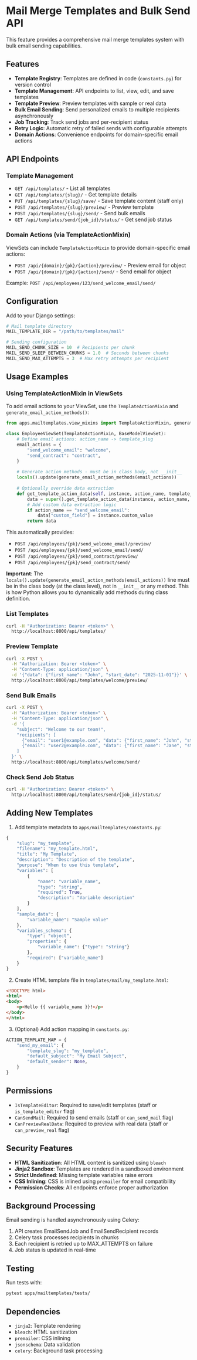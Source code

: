 # Mail Merge Templates and Bulk Send API

This feature provides a comprehensive mail merge templates system with bulk email sending capabilities.

## Features

- **Template Registry**: Templates are defined in code (`constants.py`) for version control
- **Template Management**: API endpoints to list, view, edit, and save templates
- **Template Preview**: Preview templates with sample or real data
- **Bulk Email Sending**: Send personalized emails to multiple recipients asynchronously
- **Job Tracking**: Track send jobs and per-recipient status
- **Retry Logic**: Automatic retry of failed sends with configurable attempts
- **Domain Actions**: Convenience endpoints for domain-specific email actions

## API Endpoints

### Template Management

- `GET /api/templates/` - List all templates
- `GET /api/templates/{slug}/` - Get template details
- `PUT /api/templates/{slug}/save/` - Save template content (staff only)
- `POST /api/templates/{slug}/preview/` - Preview template
- `POST /api/templates/{slug}/send/` - Send bulk emails
- `GET /api/templates/send/{job_id}/status/` - Get send job status

### Domain Actions (via TemplateActionMixin)

ViewSets can include `TemplateActionMixin` to provide domain-specific email actions:

- `POST /api/{domain}/{pk}/{action}/preview/` - Preview email for object
- `POST /api/{domain}/{pk}/{action}/send/` - Send email for object

Example: `POST /api/employees/123/send_welcome_email/send/`

## Configuration

Add to your Django settings:

```python
# Mail template directory
MAIL_TEMPLATE_DIR = "/path/to/templates/mail"

# Sending configuration
MAIL_SEND_CHUNK_SIZE = 10  # Recipients per chunk
MAIL_SEND_SLEEP_BETWEEN_CHUNKS = 1.0  # Seconds between chunks
MAIL_SEND_MAX_ATTEMPTS = 3  # Max retry attempts per recipient
```

## Usage Examples

### Using TemplateActionMixin in ViewSets

To add email actions to your ViewSet, use the `TemplateActionMixin` and `generate_email_action_methods()`:

```python
from apps.mailtemplates.view_mixins import TemplateActionMixin, generate_email_action_methods

class EmployeeViewSet(TemplateActionMixin, BaseModelViewSet):
    # Define email actions: action_name -> template_slug
    email_actions = {
        "send_welcome_email": "welcome",
        "send_contract": "contract",
    }
    
    # Generate action methods - must be in class body, not __init__
    locals().update(generate_email_action_methods(email_actions))
    
    # Optionally override data extraction
    def get_template_action_data(self, instance, action_name, template_slug):
        data = super().get_template_action_data(instance, action_name, template_slug)
        # Add custom data extraction logic
        if action_name == "send_welcome_email":
            data["custom_field"] = instance.custom_value
        return data
```

This automatically provides:
- `POST /api/employees/{pk}/send_welcome_email/preview/`
- `POST /api/employees/{pk}/send_welcome_email/send/`
- `POST /api/employees/{pk}/send_contract/preview/`
- `POST /api/employees/{pk}/send_contract/send/`

**Important**: The `locals().update(generate_email_action_methods(email_actions))` line must be in the class body (at the class level), not in `__init__` or any method. This is how Python allows you to dynamically add methods during class definition.

### List Templates

```bash
curl -H "Authorization: Bearer <token>" \
  http://localhost:8000/api/templates/
```

### Preview Template

```bash
curl -X POST \
  -H "Authorization: Bearer <token>" \
  -H "Content-Type: application/json" \
  -d '{"data": {"first_name": "John", "start_date": "2025-11-01"}}' \
  http://localhost:8000/api/templates/welcome/preview/
```

### Send Bulk Emails

```bash
curl -X POST \
  -H "Authorization: Bearer <token>" \
  -H "Content-Type: application/json" \
  -d '{
    "subject": "Welcome to our team!",
    "recipients": [
      {"email": "user1@example.com", "data": {"first_name": "John", "start_date": "2025-11-01"}},
      {"email": "user2@example.com", "data": {"first_name": "Jane", "start_date": "2025-11-02"}}
    ]
  }' \
  http://localhost:8000/api/templates/welcome/send/
```

### Check Send Job Status

```bash
curl -H "Authorization: Bearer <token>" \
  http://localhost:8000/api/templates/send/{job_id}/status/
```

## Adding New Templates

1. Add template metadata to `apps/mailtemplates/constants.py`:

```python
{
    "slug": "my_template",
    "filename": "my_template.html",
    "title": "My Template",
    "description": "Description of the template",
    "purpose": "When to use this template",
    "variables": [
        {
            "name": "variable_name",
            "type": "string",
            "required": True,
            "description": "Variable description"
        }
    ],
    "sample_data": {
        "variable_name": "Sample value"
    },
    "variables_schema": {
        "type": "object",
        "properties": {
            "variable_name": {"type": "string"}
        },
        "required": ["variable_name"]
    }
}
```

2. Create HTML template file in `templates/mail/my_template.html`:

```html
<!DOCTYPE html>
<html>
<body>
    <p>Hello {{ variable_name }}!</p>
</body>
</html>
```

3. (Optional) Add action mapping in `constants.py`:

```python
ACTION_TEMPLATE_MAP = {
    "send_my_email": {
        "template_slug": "my_template",
        "default_subject": "My Email Subject",
        "default_sender": None,
    }
}
```

## Permissions

- `IsTemplateEditor`: Required to save/edit templates (staff or `is_template_editor` flag)
- `CanSendMail`: Required to send emails (staff or `can_send_mail` flag)
- `CanPreviewRealData`: Required to preview with real data (staff or `can_preview_real` flag)

## Security Features

- **HTML Sanitization**: All HTML content is sanitized using `bleach`
- **Jinja2 Sandbox**: Templates are rendered in a sandboxed environment
- **Strict Undefined**: Missing template variables raise errors
- **CSS Inlining**: CSS is inlined using `premailer` for email compatibility
- **Permission Checks**: All endpoints enforce proper authorization

## Background Processing

Email sending is handled asynchronously using Celery:

1. API creates EmailSendJob and EmailSendRecipient records
2. Celery task processes recipients in chunks
3. Each recipient is retried up to MAX_ATTEMPTS on failure
4. Job status is updated in real-time

## Testing

Run tests with:

```bash
pytest apps/mailtemplates/tests/
```

## Dependencies

- `jinja2`: Template rendering
- `bleach`: HTML sanitization
- `premailer`: CSS inlining
- `jsonschema`: Data validation
- `celery`: Background task processing

